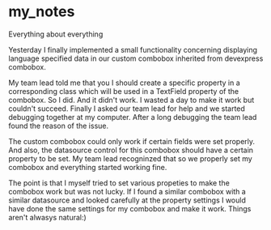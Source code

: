# my_notes
Everything about everything

Yesterday I finally implemented a small functionality concerning displaying language specified data in our custom combobox inherited from devexpress combobox.

My team lead told me that you I should create a specific property in a corresponding class which will be used in a TextField property of the combobox. So I did. And it didn't work. I wasted a day to make it work but couldn't succeed. Finally I asked our team lead for help and we started debugging together at my computer. After a long debugging the team lead found the reason of the issue.

The custom combobox could only work if certain fields were set properly. And also, the datasource control for this combobox should have a certain property to be set. My team lead recogninzed that so we properly set my combobox and everything started working fine.

The point is that I myself tried to set various propeties to make the combobox work but was not lucky. If I found a similar combobox with a similar datasource and looked carefully at the property settings I would have done the same settings for my combobox and make it work. Things aren't alwasys natural:)
